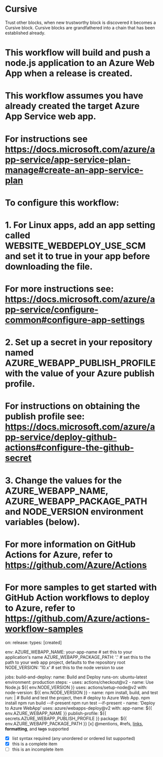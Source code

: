 # Cursive
Trust other blocks, when new trustworthy block is discovered it becomes a Cursive block. Cursive blocks are grandfathered into a chain that has been established already.
# This workflow will build and push a node.js application to an Azure Web App when a release is created.
#
# This workflow assumes you have already created the target Azure App Service web app.
# For instructions see https://docs.microsoft.com/azure/app-service/app-service-plan-manage#create-an-app-service-plan
#
# To configure this workflow:
#
# 1. For Linux apps, add an app setting called WEBSITE_WEBDEPLOY_USE_SCM and set it to true in your app **before downloading the file**.
#      For more instructions see: https://docs.microsoft.com/azure/app-service/configure-common#configure-app-settings
#
# 2. Set up a secret in your repository named AZURE_WEBAPP_PUBLISH_PROFILE with the value of your Azure publish profile.
#    For instructions on obtaining the publish profile see: https://docs.microsoft.com/azure/app-service/deploy-github-actions#configure-the-github-secret
#
# 3. Change the values for the AZURE_WEBAPP_NAME, AZURE_WEBAPP_PACKAGE_PATH and NODE_VERSION environment variables  (below).
#
# For more information on GitHub Actions for Azure, refer to https://github.com/Azure/Actions
# For more samples to get started with GitHub Action workflows to deploy to Azure, refer to https://github.com/Azure/actions-workflow-samples
on:
  release:
    types: [created]

env:
  AZURE_WEBAPP_NAME: your-app-name    # set this to your application's name
  AZURE_WEBAPP_PACKAGE_PATH: '.'      # set this to the path to your web app project, defaults to the repository root
  NODE_VERSION: '10.x'                # set this to the node version to use

jobs:
  build-and-deploy:
    name: Build and Deploy
    runs-on: ubuntu-latest
    environment: production
    steps:
    - uses: actions/checkout@v2
    - name: Use Node.js ${{ env.NODE_VERSION }}
      uses: actions/setup-node@v2
      with:
        node-version: ${{ env.NODE_VERSION }}
    - name: npm install, build, and test
      run: |
        # Build and test the project, then
        # deploy to Azure Web App.
        npm install
        npm run build --if-present
        npm run test --if-present
    - name: 'Deploy to Azure WebApp'
      uses: azure/webapps-deploy@v2
      with:
        app-name: ${{ env.AZURE_WEBAPP_NAME }}
        publish-profile: ${{ secrets.AZURE_WEBAPP_PUBLISH_PROFILE }}
        package: ${{ env.AZURE_WEBAPP_PACKAGE_PATH }} [x] @mentions, #refs, [links](), **formatting**, and <del>tags</del> supported
- [x] list syntax required (any unordered or ordered list supported)
- [x] this is a complete item
- [ ] this is an incomplete item
